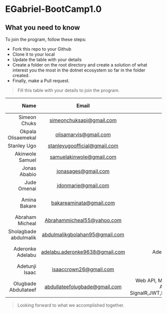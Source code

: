# EGabriel-BootCamp1.0

## What you need to know
To join the program, follow these steps:
- Fork this repo to your Github
- Clone it to your local
- Update the table with your details
- Create a folder on the root directory and create a solution of what interest you the most in the dotnet ecosystem so far in the folder created.
- Finally, make a Pull request.


> Fill this table with your details to join the program.

| Name                 | Email                 | Github         | What concept would you like to learn   |
|---------------------:|:---------------------:|---------------:|---------------------------------------:|
| Simeon Chuks         |simeonchuksapi@gmail.com | IAMSIMCODE   | Micro Services, Api, Grpc, Dapr, SignalR, Azure |
| Okpala Olisaemekal   |olisamarvis@gmail.com  | OlisaMarvis    | Api, MVC, Signal R, jWT                |
| Stanley Ugo          |stanleyugoofficial@gmail.com   | stanley-ugo | Microservices, gRpc, Reddis etc   |
| Akinwole Samuel      | samuelakinwole@gmail.com| SAkinwole    | API, Microservices, Azure, Testing, Caching etc
| Jonas Ababio         |jonasages@gmail.com    | [mk-milly02](https://github.com/mk-milly02) | Microservices, ASP.NET, Design Patterns   |
| Jude Omenai          |jdonmarie@gmail.com  | JMario1  | gRpc, testing, caching, DDD |
| Amina Bakare         |bakareaminata@gmail.com  | amina12-aj | API, Signal R, JWT, Azure, Docker, MVC, Design patterns gRpc, Unit testing, caching |
| Abraham Micheal	   |Abrahammicheal55@yahoo.com|Onimcodes   | Web API, MVC , Azure, Design patterns |
| Sholagbade abdulmalik|abdulmalikgbolahan95@gmail.com | Hardeymolar | Asp.Net core, Web API, Microservice,Signal R. |
|Aderonke Adelabu	   |adelabu.aderonke9638@gmail.com|AdelabuAderonke| Web API, .NetCore, Angular,Azure, SignalR,JWT,Microservices,gRpc|
|Adetunji Isaac		   |isaaccrown26@gmail.com		  |Isaac-crown    | Web Api, Mvc, Azure, Sql, Testing  |
Olugbade Abdullateef    |abdullateefolugbade@gmail.com  | Web API, MVC, .NetCore, Angular,Azure, SignalR,JWT,Microservices
> Looking forward to what we accomplished together.
